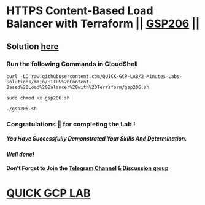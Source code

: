 # HTTPS Content-Based Load Balancer with Terraform || [GSP206](https://www.cloudskillsboost.google/focuses/1206?parent=catalog) ||

## Solution [here]()

### Run the following Commands in CloudShell

```
curl -LO raw.githubusercontent.com/QUICK-GCP-LAB/2-Minutes-Labs-Solutions/main/HTTPS%20Content-Based%20Load%20Balancer%20with%20Terraform/gsp206.sh

sudo chmod +x gsp206.sh

./gsp206.sh
```

### Congratulations 🎉 for completing the Lab !

##### *You Have Successfully Demonstrated Your Skills And Determination.*

#### *Well done!*

#### Don't Forget to Join the [Telegram Channel](https://t.me/quickgcplab) & [Discussion group](https://t.me/quickgcplabchats)

# [QUICK GCP LAB](https://www.youtube.com/@quickgcplab)